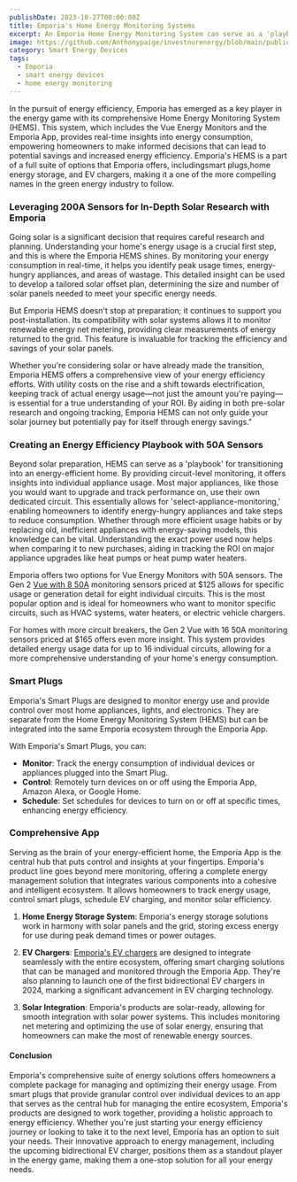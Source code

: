```yaml
---
publishDate: 2023-10-27T00:00:00Z
title: Emporia's Home Energy Monitoring Systems
excerpt: An Emporia Home Energy Monitoring System can serve as a 'playbook' for transitioning into a smart energy-efficient home.
image: https://github.com/Anthonypaige/investnurenergy/blob/main/public/images/cover-art/SED-3-cover-art.png?raw=true
category: Smart Energy Devices
tags:
  - Emporia
  - smart energy devices
  - home energy monitoring
---
```


In the pursuit of energy efficiency, Emporia has emerged as a key player in the energy game with its comprehensive Home Energy Monitoring System (HEMS). This system, which includes the Vue Energy Monitors and the Emporia App, provides real-time insights into energy consumption, empowering homeowners to make informed decisions that can lead to potential savings and increased energy efficiency. Emporia's HEMS is a part of a full suite of options that Emporia offers, includingsmart plugs,home energy storage, and EV chargers, making it a one of the more compelling names in the green energy industry to follow.

### **Leveraging 200A Sensors for In-Depth Solar Research with Emporia**

Going solar is a significant decision that requires careful research and planning. Understanding your home's energy usage is a crucial first step, and this is where the Emporia HEMS shines. By monitoring your energy consumption in real-time, it helps you identify peak usage times, energy-hungry appliances, and areas of wastage. This detailed insight can be used to develop a tailored solar offset plan, determining the size and number of solar panels needed to meet your specific energy needs.

But Emporia HEMS doesn't stop at preparation; it continues to support you post-installation. Its compatibility with solar systems allows it to monitor renewable energy net metering, providing clear measurements of energy returned to the grid. This feature is invaluable for tracking the efficiency and savings of your solar panels.

Whether you're considering solar or have already made the transition, Emporia HEMS offers a comprehensive view of your energy efficiency efforts. With utility costs on the rise and a shift towards electrification, keeping track of actual energy usage—not just the amount you're paying—is essential for a true understanding of your ROI. By aiding in both pre-solar research and ongoing tracking, Emporia HEMS can not only guide your solar journey but potentially pay for itself through energy savings."

### **Creating an Energy Efficiency Playbook with 50A Sensors**

Beyond solar preparation, HEMS can serve as a 'playbook' for transitioning into an energy-efficient home. By providing circuit-level monitoring, it offers insights into individual appliance usage. Most major appliances, like those you would want to upgrade and track performance on, use their own dedicated circuit. This essentially allows for 'select-appliance-monitoring,' enabling homeowners to identify energy-hungry appliances and take steps to reduce consumption. Whether through more efficient usage habits or by replacing old, inefficient appliances with energy-saving models, this knowledge can be vital. Understanding the exact power used now helps when comparing it to new purchases, aiding in tracking the ROI on major appliance upgrades like heat pumps or heat pump water heaters.

Emporia offers two options for Vue Energy Monitors with 50A sensors. The Gen 2 [Vue with 8 50A](shopping/affiliate-marketplace) monitoring sensors priced at $125 allows for specific usage or generation detail for eight individual circuits. This is the most popular option and is ideal for homeowners who want to monitor specific circuits, such as HVAC systems, water heaters, or electric vehicle chargers.

For homes with more circuit breakers, the Gen 2 Vue with 16 50A monitoring sensors priced at $165 offers even more insight. This system provides detailed energy usage data for up to 16 individual circuits, allowing for a more comprehensive understanding of your home's energy consumption.

### **Smart Plugs**

Emporia's Smart Plugs are designed to monitor energy use and provide control over most home appliances, lights, and electronics. They are separate from the Home Energy Monitoring System (HEMS) but can be integrated into the same Emporia ecosystem through the Emporia App.

With Emporia's Smart Plugs, you can:

- **Monitor**: Track the energy consumption of individual devices or appliances plugged into the Smart Plug.
- **Control**: Remotely turn devices on or off using the Emporia App, Amazon Alexa, or Google Home.
- **Schedule**: Set schedules for devices to turn on or off at specific times, enhancing energy efficiency.

### **Comprehensive App**

Serving as the brain of your energy-efficient home, the Emporia App is the central hub that puts control and insights at your fingertips. Emporia's product line goes beyond mere monitoring, offering a complete energy management solution that integrates various components into a cohesive and intelligent ecosystem. It allows homeowners to track energy usage, control smart plugs, schedule EV charging, and monitor solar efficiency.

1.  **Home Energy Storage System**: Emporia's energy storage solutions work in harmony with solar panels and the grid, storing excess energy for use during peak demand times or power outages.

2.  **EV Chargers**: [Emporia's EV chargers](shopping/affiliate-marketplace) are designed to integrate seamlessly with the entire ecosystem, offering smart charging solutions that can be managed and monitored through the Emporia App. They're also planning to launch one of the first bidirectional EV chargers in 2024, marking a significant advancement in EV charging technology.

3.  **Solar Integration**: Emporia's products are solar-ready, allowing for smooth integration with solar power systems. This includes monitoring net metering and optimizing the use of solar energy, ensuring that homeowners can make the most of renewable energy sources.

#### **Conclusion**

Emporia's comprehensive suite of energy solutions offers homeowners a complete package for managing and optimizing their energy usage. From smart plugs that provide granular control over individual devices to an app that serves as the central hub for managing the entire ecosystem, Emporia's products are designed to work together, providing a holistic approach to energy efficiency. Whether you're just starting your energy efficiency journey or looking to take it to the next level, Emporia has an option to suit your needs. Their innovative approach to energy management, including the upcoming bidirectional EV charger, positions them as a standout player in the energy game, making them a one-stop solution for all your energy needs.
